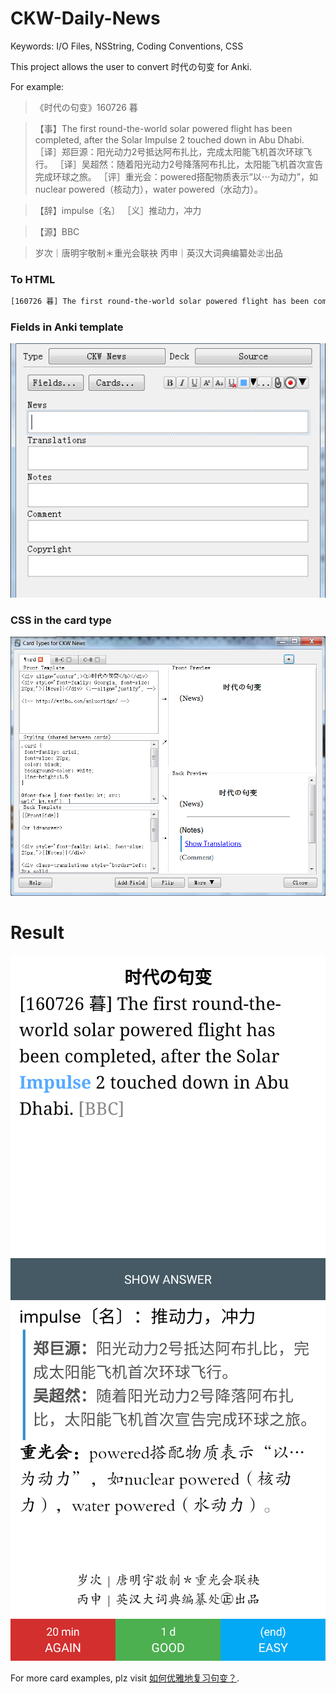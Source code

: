 # CKW-Daily-News
Keywords: I/O Files, NSString, Coding Conventions, CSS



This project allows the user to convert 时代の句变 for Anki.

For example:

> 《时代の句变》160726 暮
 
> 【事】The first round-the-world solar powered flight has been completed, after the Solar Impulse 2 touched down in Abu Dhabi. 
［译］郑巨源：阳光动力2号抵达阿布扎比，完成太阳能飞机首次环球飞行。
［译］吴超然：随着阳光动力2号降落阿布扎比，太阳能飞机首次宣告完成环球之旅。
［评］重光会：powered搭配物质表示“以⋯为动力”，如nuclear powered（核动力），water powered（水动力）。
 
> 【辞】impulse〔名〕
> ［义］推动力，冲力
 
> 【源】BBC
 
> 岁次｜唐明宇敬制＊重光会联袂
> 丙申｜英汉大词典编纂处㊣出品

### To HTML
```HTML
[160726 暮] The first round-the-world solar powered flight has been completed, after the Solar Impulse 2 touched down in Abu Dhabi. <font color ="#8c8c8c">[BBC]</font>	<b>郑巨源：</b>阳光动力2号抵达阿布扎比，完成太阳能飞机首次环球飞行。<br><b>吴超然：</b>随着阳光动力2号降落阿布扎比，太阳能飞机首次宣告完成环球之旅。	impulse〔名〕：推动力，冲力	<b>重光会：</b>powered搭配物质表示“以⋯为动力”，如nuclear powered（核动力），water powered（水动力）。	岁次｜唐明宇敬制＊重光会联袂<br>丙申｜英汉大词典编纂处㊣出品
```

### Fields in Anki template
![Fields](https://github.com/AnLuoRidge/CKW-Daily-News/blob/master/Fields.png)

### CSS in the card type
![Card Type](https://github.com/AnLuoRidge/CKW-Daily-News/blob/master/Card%20Type.png)

# Result
![Word1](https://github.com/AnLuoRidge/CKW-Daily-News/blob/master/Word%201.png)
![Word2](https://github.com/AnLuoRidge/CKW-Daily-News/blob/master/Word%202.png)

For more card examples, plz visit [如何优雅地复习句变？](http://www.jianshu.com/p/71309994780e).
